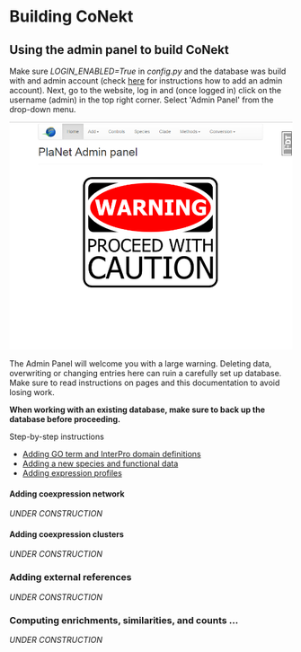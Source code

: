 # Building CoNekt

## Using the admin panel to build CoNekt

Make sure *LOGIN_ENABLED=True* in *config.py* and the database was build 
with and admin account (check [here](install_linux.md) for instructions 
how to add an admin account). Next, go to the website, log in and (once logged
in) click on the username (admin) in the top right corner. Select 'Admin
Panel' from the drop-down menu.


![Admin panel](./images/admin_home.png "admin panel")

The Admin Panel will welcome you with a large warning. Deleting data, 
overwriting or changing entries here can ruin a carefully set up 
database. Make sure to read instructions on pages and this documentation
to avoid losing work. 

**When working with an existing database, make sure
to back up the database before proceeding.**

Step-by-step instructions

  * [Adding GO term and InterPro domain definitions](./building/001_GO_InterPro_domains.md)
  * [Adding a new species and functional data](./building/002_species_functional_data.md)
  * [Adding expression profiles](./building/003_expression_profiles.md)




#### Adding coexpression network

*UNDER CONSTRUCTION*

#### Adding coexpression clusters

*UNDER CONSTRUCTION*

### Adding external references

*UNDER CONSTRUCTION*

### Computing enrichments, similarities, and counts ... 

*UNDER CONSTRUCTION*